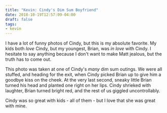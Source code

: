 ```yaml
---
title: "Kevin: Cindy's Dim Sum Boyfriend"
date: 2018-10-19T12:57:09-04:00
draft: false
tags:
- kevin
---
```


I have a lot of funny photos of Cindy, but this is my absolute favorite.  My kids both _love_ Cindy, but my youngest, Brian, was _in love_ with Cindy.  I hesitate to say anything because I don't want to make Matt jealous, but the truth has to come out.

This photo was taken at one of Cindy's _many_ dim sum outings.  We were all stuffed, and heading for the exit, when Cindy picked Brian up to give him a goodbye kiss on the cheek. At the very last second, sneaky little Brian turned his head and planted one right on her lips.  Cindy shrieked with laughter, Brian turned bright red, and the rest of us giggled uncontrollably.

Cindy was so great with kids - all of them - but I love that she was great with mine.
